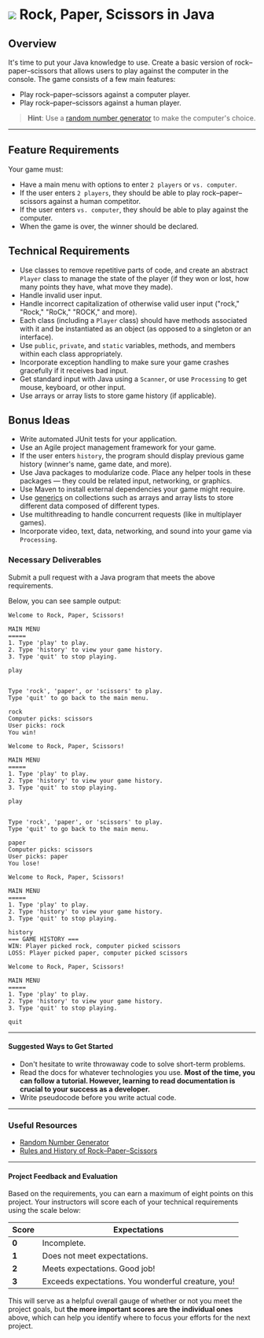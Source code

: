 # ![](https://ga-dash.s3.amazonaws.com/production/assets/logo-9f88ae6c9c3871690e33280fcf557f33.png) Rock, Paper, Scissors in Java

## Overview

It's time to put your Java knowledge to use. Create a basic version of rock–paper–scissors that allows users to play against the computer in the console. The game consists of a few main features:

- Play rock–paper–scissors against a computer player.
- Play rock–paper–scissors against a human player.

> **Hint**: Use a [random number generator](https://docs.oracle.com/javase/8/docs/api/java/util/Random.html) to make the computer's choice.

---

## Feature Requirements

Your game must:

- Have a main menu with options to enter `2 players` or `vs. computer`.
- If the user enters `2 players`, they should be able to play rock–paper–scissors against a human competitor.
- If the user enters `vs. computer`, they should be able to play against the computer.
- When the game is over, the winner should be declared.

## Technical Requirements

- Use classes to remove repetitive parts of code, and create an abstract `Player` class to manage the state of the player (if they won or lost, how many points they have, what move they made).
- Handle invalid user input.
- Handle incorrect capitalization of otherwise valid user input ("rock," "Rock," "RoCk," "ROCK," and more).
- Each class (including a `Player` class) should have methods associated with it and be instantiated as an object (as opposed to a singleton or an interface).
- Use `public`, `private`, and `static` variables, methods, and members within each class appropriately. 
- Incorporate exception handling to make sure your game crashes gracefully if it receives bad input.
- Get standard input with Java using a `Scanner`, or use `Processing` to get mouse, keyboard, or other input.
- Use arrays or array lists to store game history (if applicable).

## Bonus Ideas

- Write automated JUnit tests for your application.
- Use an Agile project management framework for your game.
- If the user enters `history`, the program should display previous game history (winner's name, game date, and more).
- Use Java packages to modularize code. Place any helper tools in these packages — they could be related input, networking, or graphics.
- Use Maven to install external dependencies your game might require.
- Use [generics](https://docs.oracle.com/javase/tutorial/extra/generics/index.html) on collections such as arrays and array lists to store different data composed of different types.
- Use multithreading to handle concurrent requests (like in multiplayer games).
- Incorporate video, text, data, networking, and sound into your game via `Processing`.

### Necessary Deliverables

Submit a pull request with a Java program that meets the above requirements.

Below, you can see sample output:

```
Welcome to Rock, Paper, Scissors!

MAIN MENU
=====
1. Type 'play' to play.
2. Type 'history' to view your game history.
3. Type 'quit' to stop playing.

play


Type 'rock', 'paper', or 'scissors' to play.
Type 'quit' to go back to the main menu.

rock
Computer picks: scissors
User picks: rock
You win!

Welcome to Rock, Paper, Scissors!

MAIN MENU
=====
1. Type 'play' to play.
2. Type 'history' to view your game history.
3. Type 'quit' to stop playing.

play


Type 'rock', 'paper', or 'scissors' to play.
Type 'quit' to go back to the main menu.

paper
Computer picks: scissors
User picks: paper
You lose!

Welcome to Rock, Paper, Scissors!

MAIN MENU
=====
1. Type 'play' to play.
2. Type 'history' to view your game history.
3. Type 'quit' to stop playing.

history
=== GAME HISTORY ===
WIN: Player picked rock, computer picked scissors
LOSS: Player picked paper, computer picked scissors

Welcome to Rock, Paper, Scissors!

MAIN MENU
=====
1. Type 'play' to play.
2. Type 'history' to view your game history.
3. Type 'quit' to stop playing.

quit
```

---

#### Suggested Ways to Get Started

- Don't hesitate to write throwaway code to solve short-term problems.
- Read the docs for whatever technologies you use. **Most of the time, you can follow a tutorial. However, learning to read documentation is crucial to your success as a developer.**
- Write pseudocode before you write actual code.

---

### Useful Resources

- [Random Number Generator](https://docs.oracle.com/javase/8/docs/api/java/util/Random.html)
- [Rules and History of Rock–Paper–Scissors](https://en.wikipedia.org/wiki/Rock-paper-scissors)

---

#### Project Feedback and Evaluation


Based on the requirements, you can earn a maximum of eight points on this project. Your instructors will score each of your technical requirements using the scale below:

Score | Expectations
----- | ------------
**0** | Incomplete.
**1** | Does not meet expectations.
**2** | Meets expectations. Good job!
**3** | Exceeds expectations. You wonderful creature, you!

This will serve as a helpful overall gauge of whether or not you meet the project goals, but **the more important scores are the individual ones** above, which can help you identify where to focus your efforts for the next project.

